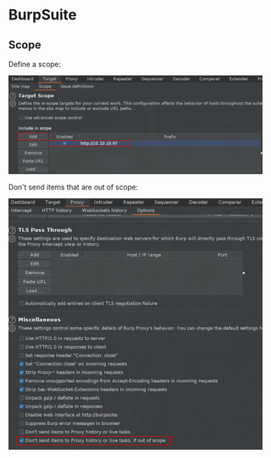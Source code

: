 # BurpSuite

## Scope

Define a scope:

![](../.gitbook/assets/burp-2.png)

Don't send items that are out of scope:

![](../.gitbook/assets/burp-1.png)


